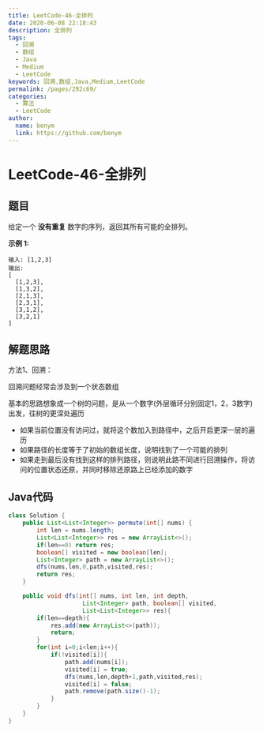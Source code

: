 ```yaml
---
title: LeetCode-46-全排列
date: 2020-06-08 22:18:43
description: 全排列
tags: 
  - 回溯
  - 数组
  - Java
  - Medium
  - LeetCode
keywords: 回溯,数组,Java,Medium,LeetCode
permalink: /pages/292c69/
categories: 
  - 算法
  - LeetCode
author: 
  name: benym
  link: https://github.com/benym
---
```


# LeetCode-46-全排列

## 题目

给定一个 **没有重复** 数字的序列，返回其所有可能的全排列。

 

**示例 1:**

```
输入: [1,2,3]
输出:
[
  [1,2,3],
  [1,3,2],
  [2,1,3],
  [2,3,1],
  [3,1,2],
  [3,2,1]
]
```

## 解题思路

方法1、回溯：

回溯问题经常会涉及到一个状态数组

基本的思路想象成一个树的问题，是从一个数字(外层循环分别固定1，2，3数字)出发，往树的更深处遍历

- 如果当前位置没有访问过，就将这个数加入到路径中，之后开启更深一层的遍历
- 如果路径的长度等于了初始的数组长度，说明找到了一个可能的排列
- 如果走到最后没有找到这样的排列路径，则说明此路不同进行回溯操作，将访问的位置状态还原，并同时移除还原路上已经添加的数字

## Java代码

```java
class Solution {
    public List<List<Integer>> permute(int[] nums) {
        int len = nums.length;
        List<List<Integer>> res = new ArrayList<>();
        if(len==0) return res;
        boolean[] visited = new boolean[len];
        List<Integer> path = new ArrayList<>();
        dfs(nums,len,0,path,visited,res);
        return res;
    }

    public void dfs(int[] nums, int len, int depth,
                     List<Integer> path, boolean[] visited,
                     List<List<Integer>> res){
        if(len==depth){
            res.add(new ArrayList<>(path));
            return;
        }
        for(int i=0;i<len;i++){
            if(!visited[i]){
                path.add(nums[i]);
                visited[i] = true;
                dfs(nums,len,depth+1,path,visited,res);
                visited[i] = false;
                path.remove(path.size()-1);
            }
        }
    }
}
```

